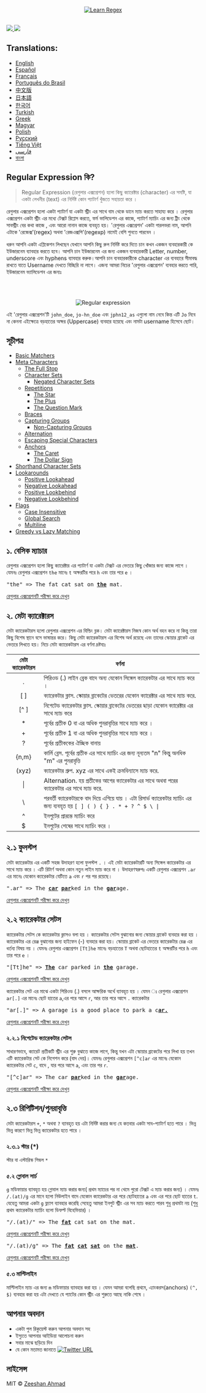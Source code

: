 <p align="center">
    <br/>
    <a href="https://github.com/ziishaned/learn-regex">
        <img src="https://i.imgur.com/bYwl7Vf.png" alt="Learn Regex">
    </a>
    <br /><br />
    <p>
        <a href="https://twitter.com/ziishaned">
            <img src="https://img.shields.io/twitter/follow/ziishaned.svg?style=social" />
        </a>
        <a href="https://github.com/ziishaned">
            <img src="https://img.shields.io/github/followers/ziishaned.svg?label=Follow%20%40ziishaned&style=social" />
        </a>
    </p>
</p>

## Translations:

* [English](README.md)
* [Español](translations/README-es.md)
* [Français](translations/README-fr.md)
* [Português do Brasil](translations/README-pt_BR.md)
* [中文版](translations/README-cn.md)
* [日本語](translations/README-ja.md)
* [한국어](translations/README-ko.md)
* [Turkish](translations/README-tr.md)
* [Greek](translations/README-gr.md)
* [Magyar](translations/README-hu.md)
* [Polish](translations/README-pl.md)
* [Русский](translations/README-ru.md)
* [Tiếng Việt](translations/README-vn.md)
* [فارسی](translations/README-fa.md)
* [বাংলা](translations/README-bn.md)

## Regular Expression কি?

> Regular Expression (রেগুলার এক্সপ্রেশন) হলো কিছু ক্যারেক্টার (character) এর সমষ্টি, যা একটা লেখনীর (text) এর নির্দিষ্ট কোন প্যাটার্ণ খুঁজতে সহায়তা করে । 

রেগুলার এক্সপ্রেশন হলো একটা প্যাটার্ণ যা একটা স্ট্রীং এর সাথে বাম থেকে ডানে ম্যাচ করতে সাহায্য করে । রেগুলার এক্সপ্রেশন একটা স্ট্রীং এর মধ্যে টেক্সট রিপ্লেস করতে, ফর্ম ভালিডেশন এর কাজে, প্যাটার্ণ ম্যাচিং এর জন্য ট্রীং থেকে সাবস্ট্রীং বের কথা কাজে   , এবং আরো নানান কাজে ব্যবহৃত হয়। 'রেগুলার এক্সপ্রেশন' একটা গারলভরা নাম, আপনি এটাকে 'রেজেক্স'(regex) অথবা 'রেজএক্সপি'(regexp) নামেই বেশি শুনতে পারবেন ।

ধরুন আপনি একটা এপ্লিকেশন লিখছেন যেখানে আপনি কিছু রুল নির্দিষ্ট করে দিতে চান কখন একজন ব্যবহারকারী কে ইউজারনেম ব্যাবহার করতে হবে। 
আপনি চান ইউজারনেম এর জন্য একজন ব্যবহারকারী Letter, number, underscore এবং hyphens ব্যাবহার করুক।আপনি চান ব্যবহারকারীকে character এর ব্যবহারে সীমাবদ্ধ রাখতে যাতে Username দেখতে বিচ্ছিরি না লাগে। এজন্য আমরা নিচের 'রেগুলার এক্সপ্রেশন' ব্যবহার করতে পারি, ইউজারনেম ভ্যালিডেশন এর জন্যঃ

<br/><br/>
<p align="center">
  <img src="./img/regexp-en.png" alt="Regular expression">
</p>

এই 'রেগুলার এক্সপ্রেশন'টি `john_doe`, `jo-hn_doe` এবং  `jphn12_as` এগুলো নাম নেবে কিন্ত এটি `Jo` নিবে না কেননা এইক্ষেত্রে বড়হাতের অক্ষর (Uppercase) ব্যবহার হয়েছে এবং নামটা username হিসেবে ছোট।

## সূচীপত্র

- [Basic Matchers](#1-basic-matchers)
- [Meta Characters](#2-meta-characters)
  - [The Full Stop](#21-the-full-stops)
  - [Character Sets](#22-character-sets)
    - [Negated Character Sets](#221-negated-character-sets)
  - [Repetitions](#23-repetitions)
    - [The Star](#231-the-star)
    - [The Plus](#232-the-plus)
    - [The Question Mark](#233-the-question-mark)
  - [Braces](#24-braces)
  - [Capturing Groups](#25-capturing-groups)
      - [Non-Capturing Groups](#251-non-capturing-groups)
  - [Alternation](#26-alternation)
  - [Escaping Special Characters](#27-escaping-special-characters)
  - [Anchors](#28-anchors)
    - [The Caret](#281-the-caret)
    - [The Dollar Sign](#282-the-dollar-sign)
- [Shorthand Character Sets](#3-shorthand-character-sets)
- [Lookarounds](#4-lookarounds)
  - [Positive Lookahead](#41-positive-lookahead)
  - [Negative Lookahead](#42-negative-lookahead)
  - [Positive Lookbehind](#43-positive-lookbehind)
  - [Negative Lookbehind](#44-negative-lookbehind)
- [Flags](#5-flags)
  - [Case Insensitive](#51-case-insensitive)
  - [Global Search](#52-global-search)
  - [Multiline](#53-multiline)
- [Greedy vs Lazy Matching](#6-greedy-vs-lazy-matching)


## ১. বেসিক ম্যাচার

রেগুলার এক্সপ্রেশন হলো কিছু ক্যারেক্টার এর প্যাটার্ণ যা একটা টেক্সট এর ভেতরে কিছু খোঁজার জন্য কাজে লাগে । যেমনঃ রেগুলার এক্সপ্রেশন `the` মানেঃ `t` অক্ষরটির পরে `h` এবং তার পরে `e` ।

<pre>
"the" => The fat cat sat on <a href="#learn-regex"><strong>the</strong></a> mat.
</pre>

[রেগুলার এক্সপ্রেশনটি পরীক্ষা করে দেখুন](https://regex101.com/r/dmRygT/1)

## ২. মেটা ক্যারেক্টারস 

মেটা ক্যারেকটারস হলো রেগুলার এক্সপ্রেশন এর বিল্ডিং ব্লক। মেটা ক্যারেক্টারস নিজস্ব কোন অর্থ বহন করে না কিন্তু তারা কিছু বিশেষ স্থানে বসে ভাষান্তর করে। কিছু মেটা ক্যারেকটারস এর বিশেষ অর্থ রয়েছে এবং তাদের স্কোয়ার ব্রাকেট এর ভেতরে লিখতে হয়। নিচে মেটা ক্যারেকটারস এর বর্ণনা দ্রষ্টব্যঃ

|মেটা ক্যারেকটারস|বর্ণনা|
|:----:|----|
|.|পিরিওড (.) লাইন ব্রেক বাদে অন্য যেকোন সিঙ্গেল ক্যারেকটার এর সাথে ম্যাচ করে । |
|[ ]|ক্যারেকটার ক্লাস. স্কোয়ার ব্রাকেটের ভেতরের যেকোন ক্যারেক্টার এর সাথে ম্যাচ করে.|
|[^ ]|নিগেটেড ক্যারেকটার ক্লাস. স্কোয়ার ব্রাকেটের ভেতরের ছাড়া যেকোন ক্যারেক্টার এর সাথে ম্যাচ করে|
|*| পূর্বের প্রতীক 0 বা এর অধিক পুনরাবৃত্তির সাথে ম্যাচ করে ।|
|+|পূর্বের প্রতীক 1 বা এর অধিক পুনরাবৃত্তির সাথে ম্যাচ করে ।|
|?|পূর্বের প্রতীককের ঐচ্ছিক বানায়|
|{n,m}|কার্লি ব্রেস. পূর্বের প্রতীক এর  সাথে ম্যাচিং এর জন্য নূন্যতম "n" কিন্তু অনধিক "m" এর পুনরাবৃত্তি|
|(xyz)|ক্যারেকটার গ্রুপ. xyz এর সাথে একই ক্রমবিন্যাসে ম্যাচ করে.|
|&#124;|Alternation. হয় প্রতীকের আগের ক্যারেকটার এর সাথে অথবা পরের ক্যারেকটার এর সাথে ম্যাচ করে.|
|&#92;|পরবর্তী ক্যারেকটারকে বাদ দিয়ে এগিয়ে যায় । এটা রিসার্ভ ক্যারেকটার ম্যাচিং এর জন্য ব্যবহৃত হয় <code>[ ] ( ) { } . * + ? ^ $ \ &#124;</code>|
|^|ইনপুটের প্রারম্ভে ম্যাচিং করে |
|$|ইনপুটের শেষের সাথে ম্যাচিং করে । |

## ২.১ ফুলস্টপ

মেটা ক্যারেকটার এর একটি সহজ উদাহরণ হলো ফুলস্টপ `.` । এই মেটা ক্যারেকটারটি অন্য সিঙ্গেল ক্যারেকটার এর সাথে ম্যাচ করে । এটি রিটার্ণ অথবা কোন নতুন লাইন ম্যাচ করে না ।
উদাহরণস্বরুপঃ একটি রেগুলার এক্সপ্রেশন `.ar` এর মানেঃ যেকোন ক্যারেকটার যেটিতে `a` এবং `r` পর পর রয়েছে।

<pre>
".ar" => The <a href="#learn-regex"><strong>car</strong></a> <a href="#learn-regex"><strong>par</strong></a>ked in the <a href="#learn-regex"><strong>gar</strong></a>age.
</pre>

[রেগুলার এক্সপ্রেশনটি পরীক্ষা করে দেখুন](https://regex101.com/r/xc9GkU/1)

## ২.২ ক্যারেকটার সেটস

ক্যারেকটার সেটস কে ক্যারেকটার ক্লাসও বলা হয় । ক্যারেকটার সেটস বুঝানোর জন্য স্কোয়ার ব্রাকেট ব্যবহার করা হয় । ক্যারেকটার এর রেঞ্জ বুঝানোর জন্য হাইফেন (-) ব্যবহার করা হয়। স্কোয়ার ব্রাকেট এর ভেতরে ক্যারেকটার রেঞ্জ এর ধর্তব্য বিষয় নয় । যেমনঃ রেগুলার এক্সপ্রেশন `[Tt]he` মানেঃ বড়হাতের `T` অথবা ছোটহাতের `t` অক্ষরটির পরে `h` এবং তার পরে `e` ।
<pre>
"[Tt]he" => <a href="#learn-regex"><strong>The</strong></a> car parked in <a href="#learn-regex"><strong>the</strong></a> garage.
</pre>

[রেগুলার এক্সপ্রেশনটি পরীক্ষা করে দেখুন](https://regex101.com/r/2ITLQ4/1)

ক্যারেকটার সেট এর মাঝে একটা পিরিওড (.) বসলে আক্ষরিক অর্থে ব্যাবহৃত হয় । যেমন ঃ রেগুলার এক্সপ্রেশন `ar[.]` এর মানেঃ ছোট হাতের `a`,এর পরে আসে  `r`, আর তার পরে আসে `.` ক্যারেকটার
<pre>
"ar[.]" => A garage is a good place to park a c<a href="#learn-regex"><strong>ar.</strong></a>
</pre>

[রেগুলার এক্সপ্রেশনটি পরীক্ষা করে দেখুন](https://regex101.com/r/wL3xtE/1)

### ২.২.১ নিগেটেড ক্যারেকটার সেটস

সাধারণভাবে, ক্যারেট প্রতীকটি স্ট্রীং এর শুরু বুঝাতে কাজে লাগে, কিন্তু যখন এটা স্কোয়ার ব্রাকেটের পরে লিখা হয় তখন এটি ক্যারেকটার সেট কে নিগেশন করে (বাদ দেয়)। যেমনঃ রেগুলার এক্সপ্রেশন `[^c]ar` এর মানেঃ যেকোন ক্যারেকটার সেট `c`, বাদে , যার পরে আসে `a`, এবং তার পর `r`.

<pre>
"[^c]ar" => The car <a href="#learn-regex"><strong>par</strong></a>ked in the <a href="#learn-regex"><strong>gar</strong></a>age.
</pre>

[রেগুলার এক্সপ্রেশনটি পরীক্ষা করে দেখুন](https://regex101.com/r/nNNlq3/1)

## ২.৩ রিপিটিশন/পুনরাবৃত্তি

মেটা ক্যারেকটারস `+`, `*` অথবা `?` ব্যাবহৃত হয় এটা নির্দিষ্ট করার জন্য যে কতবার একটা সাব-প্যাটার্ণ হতে পারে । ভিন্ন ভিন্ন কারণে ভিন্ন ভিন্ন ক্যারেকটার হতে পারে । 

### ২.৩.১ স্টার (*)

স্টার বা এস্টারিস্ক সিম্বল `*`   


### ৫.২ গ্লোবাল সার্চ

`g` মডিফায়ার ব্যাবহৃত হয় গ্লোবাল ম্যাচ করার জন্য( প্রথম ম্যাচের পর না থেমে পুরো টেক্সট এ ম্যাচ করার জন্য) । যেমনঃ `/.(at)/g` এর মানে হলো নিউলাইন বাদে যেকোন ক্যারেকটার এর পরে ছোটহাতের `a` এবং এর পরে ছোট হাতের `t`. যেহেতু আমরা একটা `g` ফ্ল্যাগ ব্যাবহার করেছি সেহেতু আমরা ইনপুট স্ট্রীং এর সব ম্যাচ করতে পারব শুধু প্রথমটা নয় (শুধু প্রথম ক্যারেকটার ম্যাচিং হলো ডিফল্ট বিহেভিয়ার) । 

<pre>
"/.(at)/" => The <a href="#learn-regex"><strong>fat</strong></a> cat sat on the mat.
</pre>

[রেগুলার এক্সপ্রেশনটি পরীক্ষা করে দেখুন](https://regex101.com/r/jnk6gM/1)

<pre>
"/.(at)/g" => The <a href="#learn-regex"><strong>fat</strong></a> <a href="#learn-regex"><strong>cat</strong></a> <a href="#learn-regex"><strong>sat</strong></a> on the <a href="#learn-regex"><strong>mat</strong></a>.
</pre>

[রেগুলার এক্সপ্রেশনটি পরীক্ষা করে দেখুন](https://regex101.com/r/dO1nef/1)

### ৫.৩ মাল্টিলাইন 

মাল্টিলাইন ম্যাচ এর জন্য `m` মডিফায়ার ব্যাবহার করা হয় । যেমন আমরা বলেছি প্রথমে, এ্যাংকরস(anchors) `(^, $)` 
ব্যবহার করা হয় এটা দেখতে যে প্যাটের কোন স্ট্রীং এর শুরুতে আছে নাকি শেষে । 
## আপনার অবদান 

* একটা পুল রিকুয়েস্ট করুন আপনার অবদান সহ
* ইস্যুতে আপনার আইডিয়া আলোচনা করুন
* সবার মাঝে ছড়িয়ে দিন
* যে কোন মতামত জানাতে [![Twitter URL](https://img.shields.io/twitter/url/https/twitter.com/ziishaned.svg?style=social&label=Follow%20%40ziishaned)](https://twitter.com/ziishaned)

## লাইসেন্স

MIT &copy; [Zeeshan Ahmad](https://twitter.com/ziishaned)
